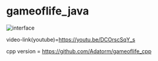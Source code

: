 # gameoflife_java

![interface](https://github.com/Stormcun/gameoflife_java/blob/master/data/game-of-life-java.png?raw=true)


video-link(youtube)=https://youtu.be/DCOrscSqY_s

cpp version = https://github.com/Adatorm/gameoflife_cpp
